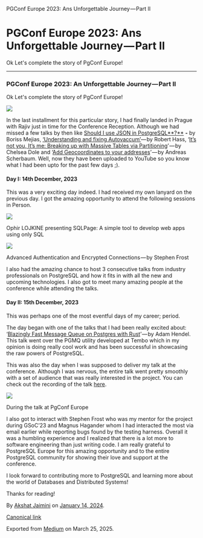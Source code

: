 PGConf Europe 2023: Ans Unforgettable Journey — Part II

PGConf Europe 2023: Ans Unforgettable Journey — Part II
=======================================================

Ok Let's complete the story of PgConf Europe!

---

### PGConf Europe 2023: An Unforgettable Journey — Part II

Ok Let's complete the story of PgConf Europe!

![](https://cdn-images-1.medium.com/max/800/0*YiLgtLOMqUR-hetj.png)

In the last installment for this particular story, I had finally landed in Prague with Rajiv just in time for the Conference Reception. Although we had missed a few talks by then like [Should I use JSON in PostgreSQL**?**](https://www.youtube.com/watch?v=ALxu-QioZpE) **-** by Boriss Mejias, [‘Understanding and fixing Autovaccum’](https://www.youtube.com/watch?v=7a1otYLZxy4)— by Robert Hass, ‘[It’s not you, It’s me: Breaking up with Massive Tables via Partitioning](https://www.youtube.com/watch?v=TafwSuLNxe8)’ — by Chelsea Dole and ‘[Add Geocoordinates to your addresses](https://www.youtube.com/watch?v=ssDxdA3iLmQ)’ — by Andreas Scherbaum. Well, now they have been uploaded to YouTube so you know what I had been upto for the past few days ;).

#### Day I: 14th December, 2023

This was a very exciting day indeed. I had received my own lanyard on the previous day. I got the amazing opportunity to attend the following sessions in Person.

![](https://cdn-images-1.medium.com/max/800/0*dZMT1fbJfZ6BG5ox)

Ophir LOJKINE presenting SQLPage: A simple tool to develop web apps using only SQL

![](https://cdn-images-1.medium.com/max/800/1*dElD2o1Cg-T8AJqK5DGmog.jpeg)

Advanced Authentication and Encrypted Connections — by Stephen Frost

I also had the amazing chance to host 3 consecutive talks from industry professionals on PostgreSQL and how it fits in with all the new and upcoming technologies. I also got to meet many amazing people at the conference while attending the talks.

#### Day II: 15th December, 2023

This was perhaps one of the most eventful days of my career; period.

The day began with one of the talks that I had been really excited about: ‘[Blazingly Fast Message Queue on Postgres with Rust](https://www.youtube.com/watch?v=GG2C7gktfoQ)’ — by Adam Hendel. This talk went over the PGMQ utility developed at Tembo which in my opinion is doing really cool work and has been successful in showcasing the raw powers of PostgreSQL.

This was also the day when I was supposed to deliver my talk at the conference. Although I was nervous, the entire talk went pretty smoothly with a set of audience that was really interested in the project. You can check out the recording of the talk [here](https://www.youtube.com/watch?v=kt61WBiWVgQ).

![](https://cdn-images-1.medium.com/max/800/1*Aed_yn8mqMbqiDP8HWYm1w.jpeg)

During the talk at PgConf Europe

I also got to interact with Stephen Frost who was my mentor for the project during GSoC’23 and Magnus Hagander whom I had interacted the most via email earlier while reporting bugs found by the testing harness. Overall it was a humbling experience and I realized that there is a lot more to software engineering than just writing code. I am really grateful to PostgreSQL Europe for this amazing opportunity and to the entire PostgreSQL community for showing their love and support at the conference.

I look forward to contributing more to PostgreSQL and learning more about the world of Databases and Distributed Systems!

Thanks for reading!

By [Akshat Jaimini](https://medium.com/@destrex271) on [January 14, 2024](https://medium.com/p/0eeea86c2593).

[Canonical link](https://medium.com/@destrex271/pgconf-europe-2023-ans-unforgettable-journey-part-ii-0eeea86c2593)

Exported from [Medium](https://medium.com) on March 25, 2025.
